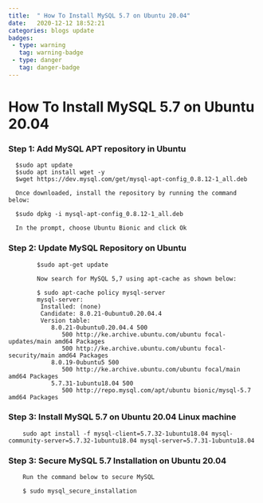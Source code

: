 ```yaml
---
title:  " How To Install MySQL 5.7 on Ubuntu 20.04"
date:   2020-12-12 18:52:21
categories: blogs update
badges:
 - type: warning
   tag: warning-badge
 - type: danger
   tag: danger-badge
---
```


#                   How To Install MySQL 5.7 on Ubuntu 20.04


### Step 1: Add MySQL APT repository in Ubuntu

      $sudo apt update
      $sudo apt install wget -y
      $wget https://dev.mysql.com/get/mysql-apt-config_0.8.12-1_all.deb
      
      Once downloaded, install the repository by running the command below:
      
      $sudo dpkg -i mysql-apt-config_0.8.12-1_all.deb
      
      In the prompt, choose Ubuntu Bionic and click Ok
      
      
### Step 2: Update MySQL Repository on Ubuntu

            $sudo apt-get update
            
            Now search for MySQL 5,7 using apt-cache as shown below:

            $ sudo apt-cache policy mysql-server
            mysql-server: 
             Installed: (none) 
             Candidate: 8.0.21-0ubuntu0.20.04.4 
             Version table: 
                8.0.21-0ubuntu0.20.04.4 500 
                   500 http://ke.archive.ubuntu.com/ubuntu focal-updates/main amd64 Packages 
                   500 http://ke.archive.ubuntu.com/ubuntu focal-security/main amd64 Packages 
                8.0.19-0ubuntu5 500 
                   500 http://ke.archive.ubuntu.com/ubuntu focal/main amd64 Packages 
                5.7.31-1ubuntu18.04 500 
                   500 http://repo.mysql.com/apt/ubuntu bionic/mysql-5.7 amd64 Packages
                   
  ###  Step 3: Install MySQL 5.7 on Ubuntu 20.04 Linux machine
  
        sudo apt install -f mysql-client=5.7.32-1ubuntu18.04 mysql-community-server=5.7.32-1ubuntu18.04 mysql-server=5.7.31-1ubuntu18.04
        
        
        
        
###  Step 3: Secure MySQL 5.7 Installation on Ubuntu 20.04


        Run the command below to secure MySQL

        $ sudo mysql_secure_installation        

